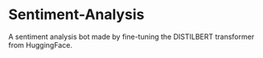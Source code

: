 # Sentiment-Analysis
A sentiment analysis bot made by fine-tuning the DISTILBERT transformer from HuggingFace.
